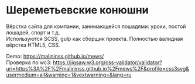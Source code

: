 # Шереметьевские конюшни
Вёрстка сайта для компании, занимающейся лошадями: уроки, постой лошадей, спорт и т.д.  
Используются SCSS, gulp как сборщик проекта. Полностью валидная вёрстка HTML5, CSS.  
  
Demo: https://malininss.github.io/mews/  
Проверка по wc3: https://jigsaw.w3.org/css-validator/validator?uri=https%3A%2F%2Fmalininss.github.io%2Fmews%2F&profile=css3svg&usermedium=all&warning=1&vextwarning=&lang=ru
